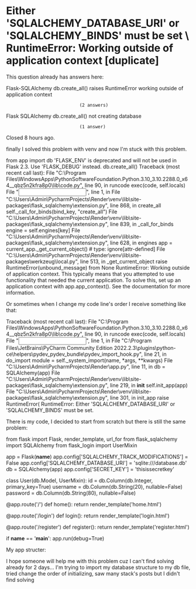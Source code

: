 
# Either 'SQLALCHEMY_DATABASE_URI' or 'SQLALCHEMY_BINDS' must be set \\ RuntimeError: Working outside of application context [duplicate]







This question already has answers here:
                        
                    



Flask-SQLAlchemy db.create_all() raises RuntimeError working outside of application context

                                (2 answers)
                            


Flask SQLAlchemy db.create_all() not creating database

                                (1 answer)
                            

Closed 8 hours ago.



finally I solved this problem with venv and now I'm stuck with this problem.

from app import db
'FLASK_ENV' is deprecated and will not be used in Flask 2.3. Use 'FLASK_DEBUG' instead.
db.create_all()
Traceback (most recent call last):
  File "C:\Program Files\WindowsApps\PythonSoftwareFoundation.Python.3.10_3.10.2288.0_x64__qbz5n2kfra8p0\lib\code.py", line 90, in runcode
    exec(code, self.locals)
  File "<input>", line 1, in <module>
  File "C:\Users\Admin\PycharmProjects\Render\venv\lib\site-packages\flask_sqlalchemy\extension.py", line 868, in create_all
    self._call_for_binds(bind_key, "create_all")
  File "C:\Users\Admin\PycharmProjects\Render\venv\lib\site-packages\flask_sqlalchemy\extension.py", line 839, in _call_for_binds
    engine = self.engines[key]
  File "C:\Users\Admin\PycharmProjects\Render\venv\lib\site-packages\flask_sqlalchemy\extension.py", line 628, in engines
    app = current_app._get_current_object()  # type: ignore[attr-defined]
  File "C:\Users\Admin\PycharmProjects\Render\venv\lib\site-packages\werkzeug\local.py", line 513, in _get_current_object
    raise RuntimeError(unbound_message) from None
RuntimeError: Working outside of application context.
This typically means that you attempted to use functionality that needed
the current application. To solve this, set up an application context
with app.app_context(). See the documentation for more information.


Or sometimes when I change my code line's order I receive something like that:

Traceback (most recent call last):
  File "C:\Program Files\WindowsApps\PythonSoftwareFoundation.Python.3.10_3.10.2288.0_x64__qbz5n2kfra8p0\lib\code.py", line 90, in runcode
    exec(code, self.locals)
  File "<input>", line 1, in <module>
  File "C:\Program Files\JetBrains\PyCharm Community Edition 2022.2.3\plugins\python-ce\helpers\pydev\_pydev_bundle\pydev_import_hook.py", line 21, in do_import
    module = self._system_import(name, *args, **kwargs)
  File "C:\Users\Admin\PycharmProjects\Render\app.py", line 11, in <module>
    db = SQLAlchemy(app)
  File "C:\Users\Admin\PycharmProjects\Render\venv\lib\site-packages\flask_sqlalchemy\extension.py", line 219, in __init__
    self.init_app(app)
  File "C:\Users\Admin\PycharmProjects\Render\venv\lib\site-packages\flask_sqlalchemy\extension.py", line 301, in init_app
    raise RuntimeError(
RuntimeError: Either 'SQLALCHEMY_DATABASE_URI' or 'SQLALCHEMY_BINDS' must be set.


There is my code, I decided to start from scratch but there is still the same problem:

from flask import Flask, render_template, url_for
from flask_sqlalchemy import SQLAlchemy
from flask_login import UserMixin

app = Flask(__name__)
app.config['SQLALCHEMY_TRACK_MODIFICATIONS'] = False
app.config['SQLALCHEMY_DATABASE_URI'] = 'sqlite:///database.db'
db = SQLAlchemy(app)
app.config['SECRET_KEY'] = 'thisissecretkey'


class User(db.Model, UserMixin):
    id = db.Column(db.Integer, primary_key=True)
    username = db.Column(db.String(20), nullable=False)
    password = db.Column(db.String(80), nullable=False)

@app.route('/')
def home():
    return render_template('home.html')

@app.route('/login')
def login():
    return render_template('login.html')

@app.route('/register')
def register():
    return render_template('register.html')

if __name__ == '__main__':
    app.run(debug=True)


My app structer:

I hope someone will help me with this problem cuz I can't find solving already for 2 days...
I'm trying to import my database structure to my db file, tried change the order of initializing, saw many stack's posts but I didn't find solving

        
